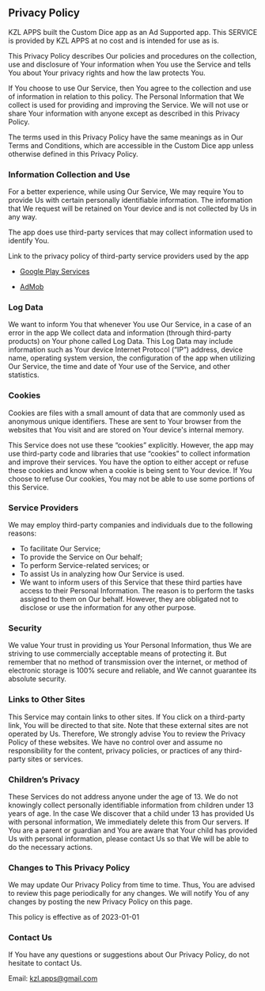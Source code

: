 ## Privacy Policy


KZL APPS built the Custom Dice app as an Ad Supported app. This SERVICE is provided by KZL APPS at no cost and is intended for use as is.

This Privacy Policy describes Our policies and procedures on the collection, use and disclosure of Your information when You use the Service and tells You about Your privacy rights and how the law protects You.

If You choose to use Our Service, then You agree to the collection and use of information in relation to this policy. The Personal Information that We collect is used for providing and improving the Service. We will not use or share Your information with anyone except as described in this Privacy Policy.

The terms used in this Privacy Policy have the same meanings as in Our Terms and Conditions, which are accessible in the Custom Dice app unless otherwise defined in this Privacy Policy.


### Information Collection and Use

For a better experience, while using Our Service, We may require You to provide Us with certain personally identifiable information. The information that We request will be retained on Your device and is not collected by Us in any way.

The app does use third-party services that may collect information used to identify You.

Link to the privacy policy of third-party service providers used by the app


- [Google Play Services](https://policies.google.com/privacy)

- [AdMob](https://support.google.com/admob/answer/6128543?hl=en)


### Log Data

We want to inform You that whenever You use Our Service, in a case of an error in the app We collect data and information (through third-party products) on Your phone called Log Data. This Log Data may include information such as Your device Internet Protocol (“IP”) address, device name, operating system version, the configuration of the app when utilizing Our Service, the time and date of Your use of the Service, and other statistics.


### Cookies

Cookies are files with a small amount of data that are commonly used as anonymous unique identifiers. These are sent to Your browser from the websites that You visit and are stored on Your device's internal memory.

This Service does not use these “cookies” explicitly. However, the app may use third-party code and libraries that use “cookies” to collect information and improve their services. You have the option to either accept or refuse these cookies and know when a cookie is being sent to Your device. If You choose to refuse Our cookies, You may not be able to use some portions of this Service.


### Service Providers

We may employ third-party companies and individuals due to the following reasons:

 - To facilitate Our Service;
 - To provide the Service on Our behalf;
 - To perform Service-related services; or
 - To assist Us in analyzing how Our Service is used.
 - We want to inform users of this Service that these third parties have access to their Personal Information. The reason is to perform the tasks assigned to them on Our behalf. However, they are obligated not to disclose or use the information for any other purpose.


### Security

We value Your trust in providing us Your Personal Information, thus We are striving to use commercially acceptable means of protecting it. But remember that no method of transmission over the internet, or method of electronic storage is 100% secure and reliable, and We cannot guarantee its absolute security.


### Links to Other Sites

This Service may contain links to other sites. If You click on a third-party link, You will be directed to that site. Note that these external sites are not operated by Us. Therefore, We strongly advise You to review the Privacy Policy of these websites. We have no control over and assume no responsibility for the content, privacy policies, or practices of any third-party sites or services.


### Children’s Privacy

These Services do not address anyone under the age of 13. We do not knowingly collect personally identifiable information from children under 13 years of age. In the case We discover that a child under 13 has provided Us with personal information, We immediately delete this from Our servers. If You are a parent or guardian and You are aware that Your child has provided Us with personal information, please contact Us so that We will be able to do the necessary actions.


### Changes to This Privacy Policy

We may update Our Privacy Policy from time to time. Thus, You are advised to review this page periodically for any changes. We will notify You of any changes by posting the new Privacy Policy on this page.

This policy is effective as of 2023-01-01


### Contact Us

If You have any questions or suggestions about Our Privacy Policy, do not hesitate to contact Us.


Email: kzl.apps@gmail.com